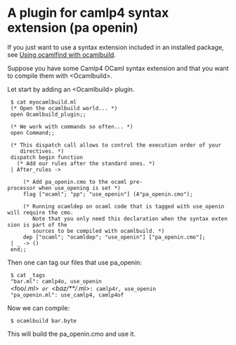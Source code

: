 # A plugin for camlp4 syntax extension \(pa openin\)
If you just want to use a syntax extension included in an installed
package, see [Using ocamlfind with
ocamlbuild](Using_ocamlfind_with_ocamlbuild.html).

Suppose you have some Camlp4 OCaml syntax extension and that you
want to compile them with <Ocamlbuild\>.

Let start by adding an <Ocamlbuild\> plugin.

` $ cat myocamlbuild.ml`<br />` (* Open the ocamlbuild world... *)`<br />` open Ocamlbuild_plugin;;`<br />` `<br />` (* We work with commands so often... *)`<br />` open Command;;`<br />` `<br />` (* This dispatch call allows to control the execution order of your`<br />`    directives. *)`<br />` dispatch begin function`<br />`   (* Add our rules after the standard ones. *)`<br />` | After_rules ->`<br />` `<br />`     (* Add pa_openin.cmo to the ocaml pre-processor when use_opening is set *)`<br />`     flag ["ocaml"; "pp"; "use_openin"] (A"pa_openin.cmo");`<br />` `<br />`     (* Running ocamldep on ocaml code that is tagged with use_openin will require the cmo.`<br />`        Note that you only need this declaration when the syntax extension is part of the`<br />`        sources to be compiled with ocamlbuild. *)`<br />`     dep ["ocaml"; "ocamldep"; "use_openin"] ["pa_openin.cmo"];`<br />` | _ -> ()`<br />` end;;`

Then one can tag our files that use pa_openin:

` $ cat _tags`<br />` "bar.ml": camlp4o, use_openin`<br />` `<foo/*.ml\>` or `<baz/\*\*/*.ml\>`: camlp4r, use_openin`<br />` "pa_openin.ml": use_camlp4, camlp4of`

Now we can compile:

` $ ocamlbuild bar.byte`

This will build the pa_openin.cmo and use it.

